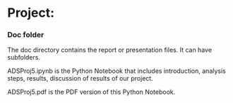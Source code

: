 # Project: 
### Doc folder

The doc directory contains the report or presentation files. It can have subfolders.  

ADSProj5.ipynb is the Python Notebook that includes introduction, analysis steps, results, discussion of results of our project.

ADSProj5.pdf is the PDF version of this Python Notebook. 
